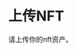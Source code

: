 
# 上传NFT

<box header>

请上传你的nft资产。

</box>

<box>
  <div class="centerx">
    <vs-upload action="https://jsonplaceholder.typicode.com/posts/" @on-success="successUpload" show-upload-button />
  </div>
</box>
<box>

</box>